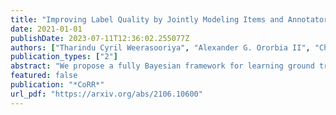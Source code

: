 ```yaml
---
title: "Improving Label Quality by Jointly Modeling Items and Annotators"
date: 2021-01-01
publishDate: 2023-07-11T12:36:02.255077Z
authors: ["Tharindu Cyril Weerasooriya", "Alexander G. Ororbia II", "Christopher M. Homan"]
publication_types: ["2"]
abstract: "We propose a fully Bayesian framework for learning ground truth labels from noisy annotators. Our framework ensures scalability by factoring a generative, Bayesian soft clustering model over label distributions into the classic David and Skene joint annotator-data model. Earlier research along these lines has neither fully incorporated label distributions nor explored clustering by annotators only or data only. Our framework incorporates all of these properties as: (1) a graphical model designed to provide better ground truth estimates of annotator responses as input to any black box supervised learning algorithm, and (2) a standalone neural model whose internal structure captures many of the properties of the graphical model. We conduct supervised learning experiments using both models and compare them to the performance of one baseline and a state-of-the-art model."
featured: false
publication: "*CoRR*"
url_pdf: "https://arxiv.org/abs/2106.10600"
---
```


